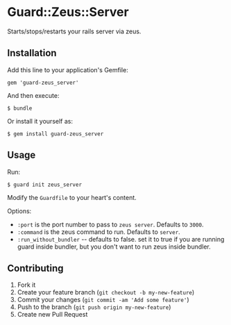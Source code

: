 # Guard::Zeus::Server

Starts/stops/restarts your rails server via zeus.

## Installation

Add this line to your application's Gemfile:

    gem 'guard-zeus_server'

And then execute:

    $ bundle

Or install it yourself as:

    $ gem install guard-zeus_server

## Usage

Run:

    $ guard init zeus_server

Modify the `Guardfile` to your heart's content.

Options:

  * `:port` is the port number to pass to `zeus server`. Defaults to `3000`.
  * `:command` is the zeus command to run. Defaults to `server`.
  * `:run_without_bundler` -- defaults to false. set it to true if you are running guard inside bundler,
  but you don't want to run zeus inside bundler.

## Contributing

1. Fork it
2. Create your feature branch (`git checkout -b my-new-feature`)
3. Commit your changes (`git commit -am 'Add some feature'`)
4. Push to the branch (`git push origin my-new-feature`)
5. Create new Pull Request
